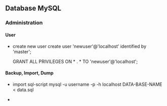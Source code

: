 ## Database MySQL

### Administration

#### User

* create new user
  create user 'newuser'@'localhost' identified by 'master';  
  GRANT ALL PRIVILEGES ON \* . \* TO 'newuser'@'localhost';



#### Backup, Import, Dump

* import sql-script
  mysql -u username -p -h localhost DATA-BASE-NAME &lt; data.sql

* 


